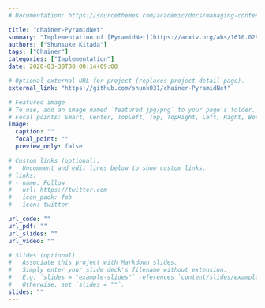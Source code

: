 ```yaml
---
# Documentation: https://sourcethemes.com/academic/docs/managing-content/

title: "chainer-PyramidNet"
summary: "Implementation of [PyramidNet](https://arxiv.org/abs/1610.02915) in Chainer."
authors: ["Shunsuke Kitada"]
tags: ["Chainer"]
categories: ["Implementation"]
date: 2020-03-30T00:00:14+09:00

# Optional external URL for project (replaces project detail page).
external_link: "https://github.com/shunk031/chainer-PyramidNet"

# Featured image
# To use, add an image named `featured.jpg/png` to your page's folder.
# Focal points: Smart, Center, TopLeft, Top, TopRight, Left, Right, BottomLeft, Bottom, BottomRight.
image:
  caption: ""
  focal_point: ""
  preview_only: false

# Custom links (optional).
#   Uncomment and edit lines below to show custom links.
# links:
# - name: Follow
#   url: https://twitter.com
#   icon_pack: fab
#   icon: twitter

url_code: ""
url_pdf: ""
url_slides: ""
url_video: ""

# Slides (optional).
#   Associate this project with Markdown slides.
#   Simply enter your slide deck's filename without extension.
#   E.g. `slides = "example-slides"` references `content/slides/example-slides.md`.
#   Otherwise, set `slides = ""`.
slides: ""
---
```

